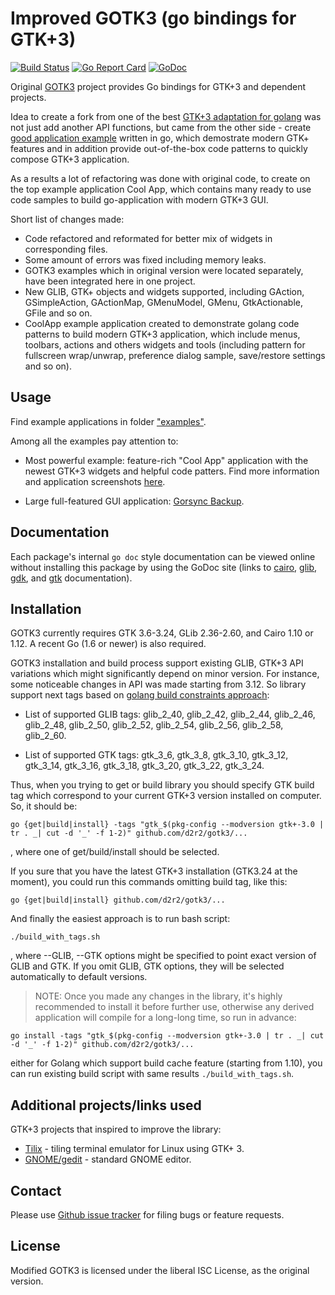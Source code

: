 Improved GOTK3 (go bindings for GTK+3)
======================================

[![Build Status](https://travis-ci.org/d2r2/gotk3.svg?branch=master)](https://travis-ci.org/d2r2/gotk3)
[![Go Report Card](https://goreportcard.com/badge/github.com/d2r2/gotk3)](https://goreportcard.com/report/github.com/d2r2/gotk3)
[![GoDoc](https://godoc.org/github.com/d2r2/gotk3?status.svg)](https://godoc.org/github.com/d2r2/gotk3)
<!--
[![Coverage Status](https://coveralls.io/repos/d2r2/gotk3/badge.svg?branch=master)](https://coveralls.io/r/d2r2/gotk3?branch=master)
-->


Original [GOTK3](https://godoc.org/github.com/gotk3/gotk3) project provides Go bindings for GTK+3 and dependent
projects.

Idea to create a fork from one of the best
[GTK+3 adaptation for golang](https://godoc.org/github.com/gotk3) was
not just add another API functions, but came from the other side - create
[good application example](https://github.com/d2r2/gotk3/tree/master/examples/cool_app)
written in go, which demostrate modern GTK+ features and in addition provide out-of-the-box code patterns
to quickly compose GTK+3 application.

As a results a lot of refactoring was done with original code, to create on
the top example application Cool App, which contains many ready to use code samples
to build go-application with modern GTK+3 GUI.

Short list of changes made:

- Code refactored and reformated for better mix of widgets in corresponding files.
- Some amount of errors was fixed including memory leaks.
- GOTK3 examples which in original version were located separately, have been integrated
here in one project.
- New GLIB, GTK+ objects and widgets supported, including GAction, GSimpleAction, GActionMap,
GMenuModel, GMenu, GtkActionable, GFile and so on.
- CoolApp example application created to demonstrate golang code patterns to build
modern GTK+3 application, which include menus, toolbars, actions and others
widgets and tools (including pattern for fullscreen wrap/unwrap, preference dialog sample,
save/restore settings and so on).


Usage
------------

Find example applications in folder
["examples"](https://github.com/d2r2/gotk3/tree/master/examples).

Among all the examples pay attention to:

- Most powerful example: feature-rich "Cool App" application
with the newest GTK+3 widgets and helpful code patters. Find more information and
application screenshots [here](https://github.com/d2r2/gotk3/tree/master/examples/cool_app).

- Large full-featured GUI application: [Gorsync Backup](https://github.com/d2r2/go-rsync).


Documentation
-------------

Each package's internal `go doc` style documentation can be viewed
online without installing this package by using the GoDoc site (links
to [cairo](http://godoc.org/github.com/d2r2/gotk3/cairo),
[glib](http://godoc.org/github.com/d2r2/gotk3/glib),
[gdk](http://godoc.org/github.com/d2r2/gotk3/gdk), and
[gtk](http://godoc.org/github.com/d2r2/gotk3/gtk) documentation).


Installation
------------

GOTK3 currently requires GTK 3.6-3.24, GLib 2.36-2.60, and
Cairo 1.10 or 1.12. A recent Go (1.6 or newer) is also required.

GOTK3 installation and build process support existing GLIB, GTK+3 API variations which might
significantly depend on minor version. For instance, some noticeable changes in API was
made starting from 3.12. So library support next tags
based on [golang build constraints approach](https://golang.org/pkg/go/build/#hdr-Build_Constraints):

* List of supported GLIB tags: glib_2_40, glib_2_42, glib_2_44, glib_2_46, glib_2_48, glib_2_50, glib_2_52, glib_2_54, glib_2_56, glib_2_58, glib_2_60.

* List of supported GTK tags: gtk_3_6, gtk_3_8, gtk_3_10, gtk_3_12, gtk_3_14, gtk_3_16, gtk_3_18, gtk_3_20, gtk_3_22, gtk_3_24.

Thus, when you trying to get or build library you should specify GTK build tag which correspond
to your current GTK+3 version installed on computer. So, it should be:
```
go {get|build|install} -tags "gtk_$(pkg-config --modversion gtk+-3.0 | tr . _| cut -d '_' -f 1-2)" github.com/d2r2/gotk3/...
```
, where one of get/build/install should be selected.

If you sure that you have the latest GTK+3 installation (GTK3.24 at the moment),
you could run this commands omitting build tag, like this:
```
go {get|build|install} github.com/d2r2/gotk3/...
```

And finally the easiest approach is to run bash script:
```
./build_with_tags.sh
```
, where --GLIB, --GTK options might be specified to point exact version of GLIB and GTK. If you omit GLIB, GTK options, they will be selected automatically to default versions.

> NOTE: Once you made any changes in the library, it's highly recommended to install it before further use,
otherwise any derived application will compile for a long-long time, so run in advance:
```
go install -tags "gtk_$(pkg-config --modversion gtk+-3.0 | tr . _| cut -d '_' -f 1-2)" github.com/d2r2/gotk3/...
```
either for Golang which support build cache feature (starting from 1.10), you can run existing build script with same results `./build_with_tags.sh`.


Additional projects/links used
------------------------------

GTK+3 projects that inspired to improve the library:

- [Tilix](https://github.com/gnunn1/tilix) - tiling terminal emulator for Linux using GTK+ 3.
- [GNOME/gedit](https://github.com/GNOME/gedit) - standard GNOME editor.


Contact
-------

Please use [Github issue tracker](https://github.com/d2r2/gotk3/issues) for filing bugs or feature requests.


License
-------

Modified GOTK3 is licensed under the liberal ISC License, as the original version.
